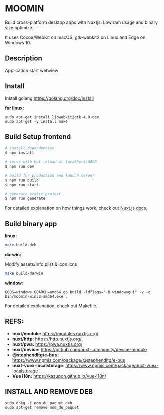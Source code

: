 # MOOMIN

Build cross-platform desktop apps with Nuxtjs. Low ram usage and binary size optimize.

It uses Cocoa/WebKit on macOS, gtk-webkit2 on Linux and Edge on Windows 10.

## Description

Application start webview

## Install

Install golang https://golang.org/doc/install

**for linux:**

```
sudo apt-get install libwebkit2gtk-4.0-dev
sudo apt-get -y install make
```

## Build Setup frontend

```bash
# install dependencies
$ npm install

# serve with hot reload at localhost:3000
$ npm run dev

# build for production and launch server
$ npm run build
$ npm run start

# generate static project
$ npm run generate
```

For detailed explanation on how things work, check out [Nuxt.js docs](https://nuxtjs.org).

## Build binary app

**linux:**

```bash
make build-deb
```

**darwin:**

Modify assets/Info.plist & icon.icns

```bash darwin
make build-darwin
```

**window:**

```
GOOS=windows GOARCH=amd64 go build -ldflags="-H windowsgui" -v -o bin/moomin-win32-amd64.exe .
```

For detailed explanation, check out Makefile.

## REFS:

- __nuxt/module:__ https://modules.nuxtjs.org/
- __nuxt/http:__ https://http.nuxtjs.org/
- __nuxt/pwa:__ https://pwa.nuxtjs.org/
- __nuxt/device:__ https://github.com/nuxt-community/device-module
- __@stephendltg/e-bus__ : https://www.npmjs.com/package/@stephendltg/e-bus
- __nuxt-vuex-localstorage__: https://www.npmjs.com/package/nuxt-vuex-localstorage
- __Vue i18n:__ https://kazupon.github.io/vue-i18n/

## INSTALL AND REMOVE DEB

```
sudo dpkg -i nom_du_paquet.deb
sudo apt-get remove nom_du_paquet
```
